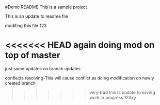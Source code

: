 #Demo README
This is a sample project

This is an update to readme file

modifing this file 123

<<<<<<< HEAD
again doing mod on top of master
=======
just some updates on branch updates 

conflects resolving-This will cause conflict as doing modification on newly created branch

>>>>>>> very-bad
this is update to saving work in progress 123xy



